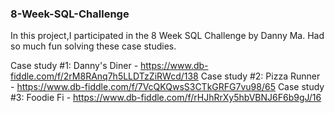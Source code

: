 ### 8-Week-SQL-Challenge
In this project,I participated in the 8 Week SQL Challenge by Danny Ma. Had so much fun solving these case studies.

Case study #1: Danny's Diner - https://www.db-fiddle.com/f/2rM8RAnq7h5LLDTzZiRWcd/138
Case study #2: Pizza Runner - https://www.db-fiddle.com/f/7VcQKQwsS3CTkGRFG7vu98/65
Case study #3: Foodie Fi - https://www.db-fiddle.com/f/rHJhRrXy5hbVBNJ6F6b9gJ/16
